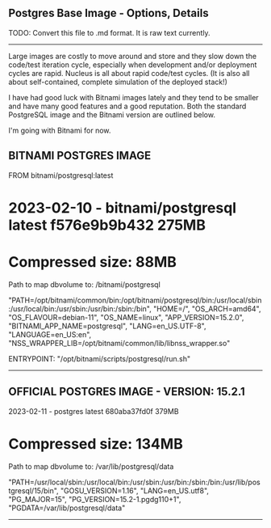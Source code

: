
## Postgres Base Image - Options, Details

TODO: Convert this file to .md format. It is raw text currently.

----

Large images are costly to move around and store and they slow down the code/test iteration cycle,
especially when development and/or deployment cycles are rapid. Nucleus is all about rapid
code/test cycles. (It is also all about self-contained, complete simulation of the deployed stack!)

I have had good luck with Bitnami images lately and they tend to be smaller and have many good features
and a good reputation. Both the standard PostgreSQL image and the Bitnami version are outlined below.

I'm going with Bitnami for now.


BITNAMI POSTGRES IMAGE
----------------------

FROM bitnami/postgresql:latest
# 2023-02-10  -  bitnami/postgresql  latest  f576e9b9b432  275MB
# Compressed size: 88MB

Path to map dbvolume to: /bitnami/postgresql


"PATH=/opt/bitnami/common/bin:/opt/bitnami/postgresql/bin:/usr/local/sbin:/usr/local/bin:/usr/sbin:/usr/bin:/sbin:/bin",
"HOME=/",
"OS_ARCH=amd64",
"OS_FLAVOUR=debian-11",
"OS_NAME=linux",
"APP_VERSION=15.2.0",
"BITNAMI_APP_NAME=postgresql",
"LANG=en_US.UTF-8",
"LANGUAGE=en_US:en",
"NSS_WRAPPER_LIB=/opt/bitnami/common/lib/libnss_wrapper.so"

ENTRYPOINT: "/opt/bitnami/scripts/postgresql/run.sh"

----------------------------------------------------------------------------------------------------------------------

OFFICIAL POSTGRES IMAGE - VERSION: 15.2.1
-------------------------------------------

2023-02-11  -  postgres  latest  680aba37fd0f  379MB
# Compressed size: 134MB

Path to map dbvolume to: /var/lib/postgresql/data

"PATH=/usr/local/sbin:/usr/local/bin:/usr/sbin:/usr/bin:/sbin:/bin:/usr/lib/postgresql/15/bin",
"GOSU_VERSION=1.16",
"LANG=en_US.utf8",
"PG_MAJOR=15",
"PG_VERSION=15.2-1.pgdg110+1",
"PGDATA=/var/lib/postgresql/data"

----------------------------------------------------------------------------------------------------------------------

